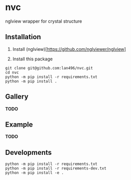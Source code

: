 # nvc
nglview wrapper for crystal structure


## Installation

1. Install (nglview)[https://github.com/nglviewer/nglview]

2. Install this package
```shell
git clone git@github.com:lan496/nvc.git
cd nvc
python -m pip install -r requirements.txt
python -m pip install .
```

## Gallery
**TODO**

## Example
**TODO**

## Developments

```shell
python -m pip install -r requirements.txt
python -m pip install -r requirements-dev.txt
python -m pip install -e .
```
